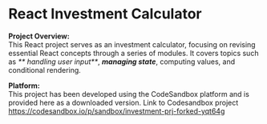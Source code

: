 # React Investment Calculator

**Project Overview:**  
This React project serves as an investment calculator, focusing on revising essential React concepts through a series of modules. It covers topics such as _** handling user input**_, _**managing state**_, computing values, and conditional rendering.

**Platform:**  
This project has been developed using the CodeSandbox platform and is provided here as a downloaded version. Link to Codesandbox project https://codesandbox.io/p/sandbox/investment-prj-forked-yqt64g
